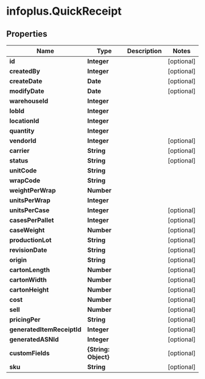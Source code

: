 # infoplus.QuickReceipt

## Properties
Name | Type | Description | Notes
------------ | ------------- | ------------- | -------------
**id** | **Integer** |  | [optional] 
**createdBy** | **Integer** |  | [optional] 
**createDate** | **Date** |  | [optional] 
**modifyDate** | **Date** |  | [optional] 
**warehouseId** | **Integer** |  | 
**lobId** | **Integer** |  | 
**locationId** | **Integer** |  | 
**quantity** | **Integer** |  | 
**vendorId** | **Integer** |  | [optional] 
**carrier** | **String** |  | [optional] 
**status** | **String** |  | [optional] 
**unitCode** | **String** |  | 
**wrapCode** | **String** |  | 
**weightPerWrap** | **Number** |  | 
**unitsPerWrap** | **Integer** |  | 
**unitsPerCase** | **Integer** |  | [optional] 
**casesPerPallet** | **Integer** |  | [optional] 
**caseWeight** | **Number** |  | [optional] 
**productionLot** | **String** |  | [optional] 
**revisionDate** | **String** |  | [optional] 
**origin** | **String** |  | [optional] 
**cartonLength** | **Number** |  | [optional] 
**cartonWidth** | **Number** |  | [optional] 
**cartonHeight** | **Number** |  | [optional] 
**cost** | **Number** |  | [optional] 
**sell** | **Number** |  | [optional] 
**pricingPer** | **String** |  | [optional] 
**generatedItemReceiptId** | **Integer** |  | [optional] 
**generatedASNId** | **Integer** |  | [optional] 
**customFields** | **{String: Object}** |  | [optional] 
**sku** | **String** |  | [optional] 


